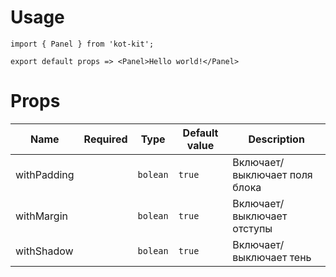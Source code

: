 # Usage
	import { Panel } from 'kot-kit';

	export default props => <Panel>Hello world!</Panel>

# Props
| Name | Required | Type | Default value | Description |
|---|:-:|---|---|---|
| withPadding || `bolean` | `true` | Включает/выключает поля блока |
| withMargin || `bolean` | `true` | Включает/выключает отступы |
| withShadow || `bolean` | `true` | Включает/выключает тень |